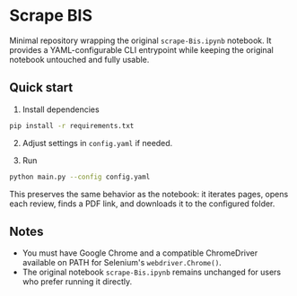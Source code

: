 # Scrape BIS

Minimal repository wrapping the original `scrape-Bis.ipynb` notebook. It provides a YAML-configurable CLI entrypoint while keeping the original notebook untouched and fully usable.

## Quick start

1. Install dependencies
```bash
pip install -r requirements.txt
```

2. Adjust settings in `config.yaml` if needed.

3. Run
```bash
python main.py --config config.yaml
```

This preserves the same behavior as the notebook: it iterates pages, opens each review, finds a PDF link, and downloads it to the configured folder.

## Notes
- You must have Google Chrome and a compatible ChromeDriver available on PATH for Selenium's `webdriver.Chrome()`.
- The original notebook `scrape-Bis.ipynb` remains unchanged for users who prefer running it directly.
